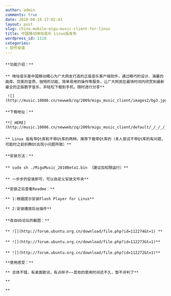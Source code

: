 ```yaml
---
author: admin
comments: true
date: 2010-08-10 17:02:43
layout: post
slug: china-mobile-migu-music-client-for-linux
title: 中国移动咪咕音乐 Linux版发布
wordpress_id: 1110
categories:
- 软件安装
---
```


#### 
	**功能介绍：**

#### 
	** 咪咕音乐是中国移动精心为广大网友打造的正版音乐客户端软件，通过精巧的设计、海量的曲库、完美的音质、独特的功能、简单易用的操作等服务，让广大网民在最快时间内欣赏到最新最全的正版数字音乐，并轻松下载到手机，随时进行分享**

	 ![](http://music.10086.cn/newweb/zq/2009/migu_music_client/images2/bg3.jpg)

#### 
	**下载地址：**

#### 
	**[ HERE](http://music.10086.cn/newweb/zq/2009/migu_music_client/default/_/_/_/_/_/_/p.html)**

#### 
	** Linux 版有带Qt库和不带Qt库的两种。推荐下载带Qt库的（本人尝试不带Qt库的有问题，可能时之前折腾Qt出现小问题所致）**

#### 
	**安装方法：**

#### 
	** sudo sh ./MiguMusic_2010Beta1.bin （建议加权限运行）**

#### 
	** 一步步的安装即可，可以自定义安装文件夹**

	**安装之后查看Readme：**

	** 1:根据提示安装Flash Player for Linux**

	** 2:安装播放后台插件**

#### 
	**收自Ub论坛的截图：**

#### 
	** ![](http://forum.ubuntu.org.cn/download/file.php?id=112274&t=1) **

#### 
	** ![](http://forum.ubuntu.org.cn/download/file.php?id=112273&t=1)**

#### 
	** ![](http://forum.ubuntu.org.cn/download/file.php?id=112272&t=1)**

	**使用感受：**

	** 总体不错，有桌面歌词，有点样子~~其他的使用时间还不久，暂不评判了**

	**  

	**

